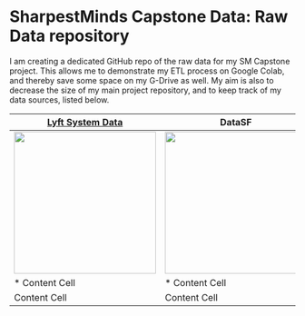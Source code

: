 # SharpestMinds Capstone Data: Raw Data repository

I am creating a dedicated GitHub repo of the raw data for my SM Capstone project. This allows me to demonstrate my ETL process on Google Colab, and thereby save some space on my G-Drive as well. My aim is also to decrease the size of my main project repository, and to keep track of my data sources, listed below.


| [Lyft System Data](https://www.lyft.com/bikes/bay-wheels/system-data) | DataSF |
|------------|-------------|
| <img src="https://media.wired.com/photos/5926db217034dc5f91becd6b/master/w_582,c_limit/so-logo-s.jpg" width="250"> | <img src="https://mk0jobadderjftub56m0.kinstacdn.com/wp-content/uploads/stackoverflow.com-300.jpg" width="250"> |
| * Content Cell  | * Content Cell  |
| Content Cell  | Content Cell  |
